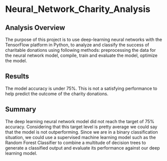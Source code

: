 # Neural_Network_Charity_Analysis

## Analysis Overview

The purpose of this project is to use deep-learning neural networks with the TensorFlow platform in Python, to analyze and classify the success of charitable donations using following methods:  preprocessing the data for the neural network model, compile, train and evaluate the model, optimize the model.

## Results

The model accuracy is under 75%. This is not a satisfying performance to help predict the outcome of the charity donations.

## Summary

The deep learning neural network model did not reach the target of 75% accuracy. Considering that this target level is pretty average we could say that the model is not outperforming.
Since we are in a binary classification situation, we could use a supervised machine learning model such as the Random Forest Classifier to combine a multitude of decision trees to generate a classified output and evaluate its performance against our deep learning model.